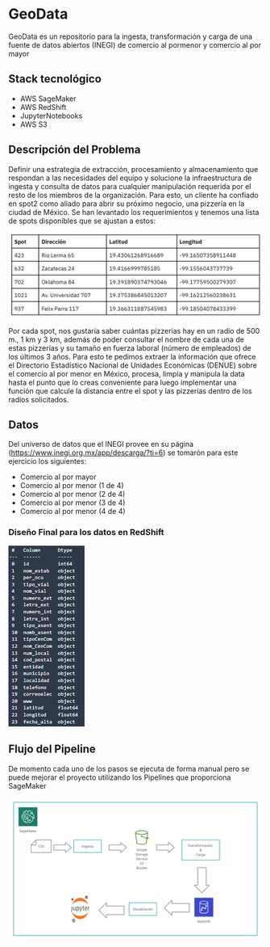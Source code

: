 # GeoData
GeoData es un repositorio para la ingesta, transformación y carga de una fuente de datos abiertos (INEGI) de comercio al pormenor y comercio al por mayor

## Stack tecnológico
* AWS SageMaker
* AWS RedShift
* JupyterNotebooks
* AWS S3

## Descripción del Problema
Definir una estrategia de extracción, procesamiento y almacenamiento que respondan a las necesidades del equipo y solucione la infraestructura de ingesta y consulta de datos para cualquier manipulación requerida por el resto de los miembros de la organización.
Para esto, un cliente ha confiado en spot2 como aliado para abrir su próximo negocio, una pizzería en la ciudad de México. Se han levantado los requerimientos y tenemos una lista de spots disponibles que se ajustan a estos:

![alt text](./images/imagen01_spot.png)

Por cada spot, nos gustaría saber cuántas pizzerías hay en un radio de 500 m., 1 km y 3 km, además
de poder consultar el nombre de cada una de estas pizzerías y su tamaño en fuerza laboral
(número de empleados) de los últimos 3 años. Para esto te pedimos extraer la información que
ofrece el Directorio Estadístico Nacional de Unidades Económicas (DENUE) sobre el comercio al por
menor en México, procesa, limpia y manipula la data hasta el punto que lo creas conveniente para
luego implementar una función que calcule la distancia entre el spot y las pizzerías dentro de los
radios solicitados.

## Datos
Del universo de datos que el INEGI provee en su página (https://www.inegi.org.mx/app/descarga/?ti=6) se tomarón para este ejercicio los siguientes:

* Comercio al por mayor
* Comercio al por menor (1 de 4)
* Comercio al por menor (2 de 4)
* Comercio al por menor (3 de 4)
* Comercio al por menor (4 de 4)

### Diseño Final para los datos en RedShift
![alt text](./images/imagen02_spot.png)

## Flujo del Pipeline
De momento cada uno de los pasos se ejecuta de forma manual pero se puede mejorar el proyecto utilizando los Pipelines que proporciona SageMaker

![alt text](./images/arquitectura_geodata.png)

